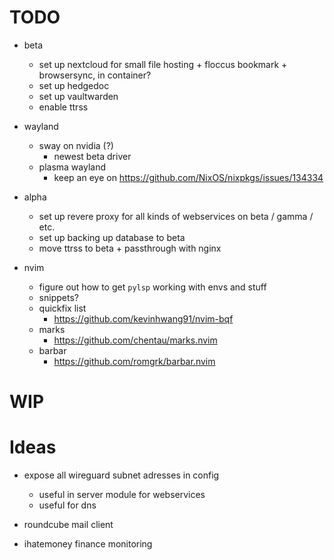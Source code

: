 # TODO

- beta
    - set up nextcloud for small file hosting + floccus bookmark + browsersync, in container?
    - set up hedgedoc
    - set up vaultwarden
    - enable ttrss

- wayland
    - sway on nvidia (?) 
        - newest beta driver
    - plasma wayland
        - keep an eye on https://github.com/NixOS/nixpkgs/issues/134334

- alpha
    - set up revere proxy for all kinds of webservices on beta / gamma / etc.
    - set up backing up database to beta
    - move ttrss to beta + passthrough with nginx

- nvim
    - figure out how to get `pylsp` working with envs and stuff
    - snippets?
    - quickfix list
        - https://github.com/kevinhwang91/nvim-bqf
    - marks 
        - https://github.com/chentau/marks.nvim
    - barbar
        - https://github.com/romgrk/barbar.nvim


# WIP

# Ideas

- expose all wireguard subnet adresses in config
    - useful in server module for webservices
    - useful for dns 

- roundcube mail client
- ihatemoney finance monitoring
